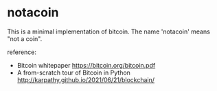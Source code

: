 # notacoin

This is a minimal implementation of bitcoin.
The name 'notacoin' means "not a coin".

reference:

- Bitcoin whitepaper
https://bitcoin.org/bitcoin.pdf
- A from-scratch tour of Bitcoin in Python
http://karpathy.github.io/2021/06/21/blockchain/


